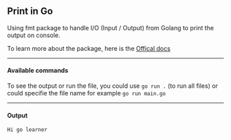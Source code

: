 ## Print in Go

Using fmt package to handle I/O (Input / Output) from Golang to print the output on console. 

To learn more about the package, here is the [Offical docs](https://pkg.go.dev/fmt)

----

#### Available commands
To see the output or run the file, you could use ``` go run . ``` (to run all files) or could specifie the file name for example ``` go run main.go ```

---
#### Output 
```
Hi go learner
```
